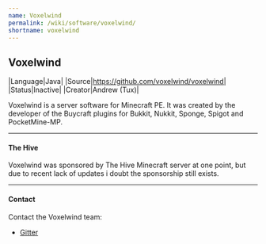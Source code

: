 ```yaml
---
name: Voxelwind
permalink: /wiki/software/voxelwind/
shortname: voxelwind
---
```

## Voxelwind

|Language|Java|
|Source|https://github.com/voxelwind/voxelwind|
|Status|Inactive|
|Creator|Andrew (Tux)|

Voxelwind is a server software for Minecraft PE. It was created by the developer of the Buycraft plugins for Bukkit, Nukkit, Sponge, Spigot and PocketMine-MP.  

---

#### The Hive
Voxelwind was sponsored by The Hive Minecraft server at one point, but due to recent lack of updates i doubt the sponsorship still exists.

---

#### Contact
Contact the Voxelwind team:

* [Gitter](https://gitter.im/minecrafter/voxelwind)
